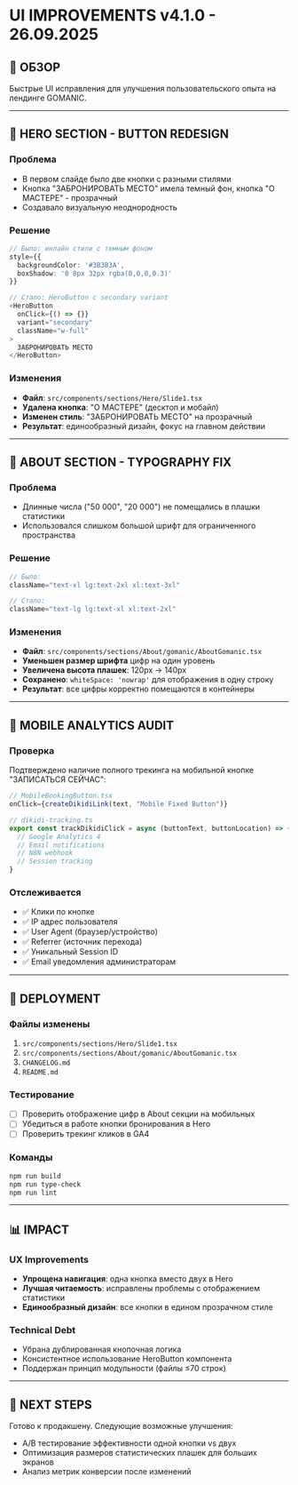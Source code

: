 # UI IMPROVEMENTS v4.1.0 - 26.09.2025

## 🎯 ОБЗОР

Быстрые UI исправления для улучшения пользовательского опыта на лендинге GOMANIC.

---

## 🎨 HERO SECTION - BUTTON REDESIGN

### Проблема
- В первом слайде было две кнопки с разными стилями
- Кнопка "ЗАБРОНИРОВАТЬ МЕСТО" имела темный фон, кнопка "О МАСТЕРЕ" - прозрачный
- Создавало визуальную неоднородность

### Решение
```typescript
// Было: инлайн стили с темным фоном
style={{
  backgroundColor: '#3B3B3A',
  boxShadow: '0 8px 32px rgba(0,0,0,0.3)'
}}

// Стало: HeroButton с secondary variant
<HeroButton 
  onClick={() => {}}
  variant="secondary"
  className="w-full"
>
  ЗАБРОНИРОВАТЬ МЕСТО
</HeroButton>
```

### Изменения
- **Файл**: `src/components/sections/Hero/Slide1.tsx`
- **Удалена кнопка**: "О МАСТЕРЕ" (десктоп и мобайл)
- **Изменен стиль**: "ЗАБРОНИРОВАТЬ МЕСТО" на прозрачный 
- **Результат**: единообразный дизайн, фокус на главном действии

---

## 🔧 ABOUT SECTION - TYPOGRAPHY FIX

### Проблема
- Длинные числа ("50 000", "20 000") не помещались в плашки статистики
- Использовался слишком большой шрифт для ограниченного пространства

### Решение
```typescript
// Было:
className="text-xl lg:text-2xl xl:text-3xl"

// Стало:
className="text-lg lg:text-xl xl:text-2xl"
```

### Изменения
- **Файл**: `src/components/sections/About/gomanic/AboutGomanic.tsx`
- **Уменьшен размер шрифта** цифр на один уровень
- **Увеличена высота плашек**: 120px → 140px
- **Сохранено**: `whiteSpace: 'nowrap'` для отображения в одну строку
- **Результат**: все цифры корректно помещаются в контейнеры

---

## 📱 MOBILE ANALYTICS AUDIT

### Проверка
Подтверждено наличие полного трекинга на мобильной кнопке "ЗАПИСАТЬСЯ СЕЙЧАС":

```typescript
// MobileBookingButton.tsx
onClick={createDikidiLink(text, "Mobile Fixed Button")}

// dikidi-tracking.ts
export const trackDikidiClick = async (buttonText, buttonLocation) => {
  // Google Analytics 4
  // Email notifications
  // N8N webhook
  // Session tracking
}
```

### Отслеживается
- ✅ Клики по кнопке
- ✅ IP адрес пользователя  
- ✅ User Agent (браузер/устройство)
- ✅ Referrer (источник перехода)
- ✅ Уникальный Session ID
- ✅ Email уведомления администраторам

---

## 🚀 DEPLOYMENT

### Файлы изменены
1. `src/components/sections/Hero/Slide1.tsx`
2. `src/components/sections/About/gomanic/AboutGomanic.tsx`
3. `CHANGELOG.md`
4. `README.md`

### Тестирование
- [ ] Проверить отображение цифр в About секции на мобильных
- [ ] Убедиться в работе кнопки бронирования в Hero
- [ ] Проверить трекинг кликов в GA4

### Команды
```bash
npm run build
npm run type-check
npm run lint
```

---

## 📊 IMPACT

### UX Improvements
- **Упрощена навигация**: одна кнопка вместо двух в Hero
- **Лучшая читаемость**: исправлены проблемы с отображением статистики
- **Единообразный дизайн**: все кнопки в едином прозрачном стиле

### Technical Debt
- Убрана дублированная кнопочная логика
- Консистентное использование HeroButton компонента
- Поддержан принцип модульности (файлы ≤70 строк)

---

## 🎯 NEXT STEPS

Готово к продакшену. Следующие возможные улучшения:
- A/B тестирование эффективности одной кнопки vs двух
- Оптимизация размеров статистических плашек для больших экранов
- Анализ метрик конверсии после изменений
